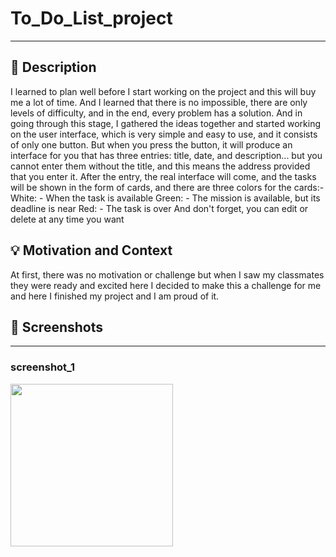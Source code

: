 # To_Do_List_project
---
<!--- <OWNER> AlmohaimeedAbdullah <REPOSITORY>To_Do_List_project. -->


## :scroll: Description
I learned to plan well before I start working on the project and this will buy me a lot of time.
And I learned that there is no impossible, there are only levels of difficulty, and in the end, every problem has a solution.
And in going through this stage, I gathered the ideas together and started working on the user interface, which is very simple 
and easy to use, and it consists of only one button.
But when you press the button, it will produce an interface for you that has three entries: title, date, and description... 
but you cannot enter them without the title, and this means the address provided that you enter it.
After the entry, the real interface will come, and the tasks will be shown in the form of cards, and there are three colors for the cards:-
White: - When the task is available
Green: - The mission is available, but its deadline is near
Red: - The task is over
And don't forget, you can edit or delete at any time you want

## :bulb: Motivation and Context
At first, there was no motivation or challenge but when I saw my classmates they were ready and excited here I decided to make this a challenge 
for me and here I finished my project and I am proud of it.

## :camera_flash: Screenshots
---
### screenshot_1
<img src="https://user-images.githubusercontent.com/91476854/139543397-c02c119d-f788-4986-890e-5c59c664397d.png" width="260">
